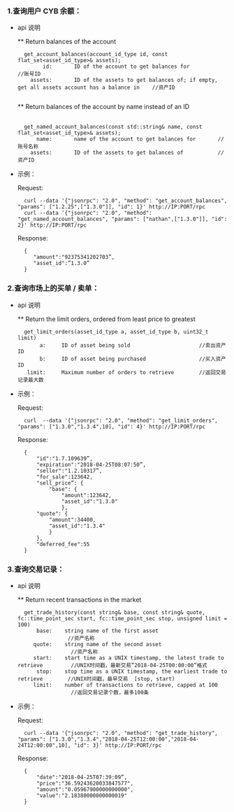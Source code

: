 ### 1.查询用户 CYB 余额：
* api 说明

   ** Return balances of the account
   
		get_account_balances(account_id_type id, const flat_set<asset_id_type>& assets); 
		      id:       ID of the account to get balances for                                                     //账号ID 
		  assets:       ID of the assets to get balances of; if empty, get all assets account has a balance in    //资产ID                                                                               
	** Return balances of the account by name instead of an ID                                   

		get_named_account_balances(const std::string& name, const flat_set<asset_id_type>& assets); 
		    name:       name of the account to get balances for       //账号名称 
		  assets:       ID of the assets to get balances of           //资产ID 

* 示例：


	Request: 

		curl --data '{"jsonrpc": "2.0", "method": "get_account_balances", "params": ["1.2.25",["1.3.0"]], "id": 1}' http://IP:PORT/rpc 
		curl --data '{"jsonrpc": "2.0", "method": "get_named_account_balances", "params": ["nathan",["1.3.0"]], "id": 2}' http://IP:PORT/rpc 

	Response: 
	
		{  
		   "amount":"92375341202703”,                       
		   "asset_id":”1.3.0”                                            
		} 


### 2.查询市场上的买单 / 卖单：
* api 说明

	** Return the limit orders, ordered from least price to greatest 

		get_limit_orders(asset_id_type a, asset_id_type b, uint32_t limit) 
		     a:     ID of asset being sold                      //卖出资产 ID 
		     b:     ID of asset being purchased                 //买入资产 ID 
		 limit:     Maximum number of orders to retrieve        //返回交易记录最大数 

* 示例：

	Request: 
	
		curl  --data '{"jsonrpc": "2.0", "method": "get_limit_orders", "params": ["1.3.0","1.3.4",10], "id": 4}' http://IP:PORT/rpc 

	Response: 
	
		{  
		    "id":"1.7.109639”, 
		    "expiration":"2018-04-25T08:07:50”, 
		    "seller":"1.2.10317”, 
		    "for_sale":123642, 
		    "sell_price”: { 
		        "base": { 
		            "amount":123642, 
		            "asset_id":"1.3.0" 
		            }, 
		    "quote": { 
		        "amount":34400, 
		        "asset_id":"1.3.4" 
		        } 
		    }, 
		    "deferred_fee":55 
		} 


### 3.查询交易记录：
* api 说明

	** Return recent transactions in the market
	
		get_trade_history(const string& base, const string& quote, fc::time_point_sec start, fc::time_point_sec stop, unsigned limit = 100) 
		    base:    string name of the first asset                                       //资产名称 
		   quote:    string name of the second asset                                      //资产名称 
		   start:    start time as a UNIX timestamp, the latest trade to retrieve         //UNIX时间戳，最新交易”2018-04-25T00:00:00”格式 
		    stop:    stop time as a UNIX timestamp, the earliest trade to retrieve        //UNIX时间戳，最早交易  [stop, start) 
		   limit:    number of transactions to retrieve, capped at 100                    //返回交易记录个数，最多100条 

* 示例： 

	Request: 
			
		curl --data '{"jsonrpc": "2.0", "method": "get_trade_history", "params": ["1.3.0","1.3.4","2018-04-25T12:00:00","2018-04-24T12:00:00",10], "id": 3}' http://IP:PORT/rpc 

	Response: 
	
		{ 
		    "date":"2018-04-25T07:39:09”,                      
		    "price":"36.59243620033847577", 
		    "amount":"0.05967900000000000", 
		    "value":"2.18380000000000019" 
		} 